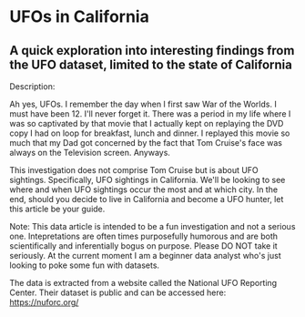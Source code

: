 # UFOs in California
## A quick exploration into interesting findings from the UFO dataset, limited to the state of California

Description:

Ah yes, UFOs. I remember the day when I first saw War of the Worlds. I must have been 12. I'll never forget it. There was a period in my life where I was so captivated by that movie that I actually kept on replaying the DVD copy I had on loop for breakfast, lunch and dinner. I replayed this movie so much that my Dad got concerned by the fact that Tom Cruise's face was always on the Television screen. Anyways.

This investigation does not comprise Tom Cruise but is about UFO sightings. Specifically, UFO sightings in California. We'll be looking to see where and when UFO sightings occur the most and at which city. In the end, should you decide to live in California and become a UFO hunter, let this article be your guide.

Note: This data article is intended to be a fun investigation and not a serious one. Intepretations are often times purposefully humorous and are both scientifically and inferentially bogus on purpose. Please DO NOT take it seriously. At the current moment I am a beginner data analyst who's just looking to poke some fun with datasets.

The data is extracted from a website called the National UFO Reporting Center. Their dataset is public and can be accessed here: https://nuforc.org/
